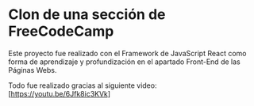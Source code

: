 # Clon de una sección de FreeCodeCamp

Este proyecto fue realizado con el Framework de JavaScript React como forma de aprendizaje y profundización en el apartado Front-End de las Páginas Webs.

Todo fue realizado gracias al siguiente video: [https://youtu.be/6Jfk8ic3KVk]

